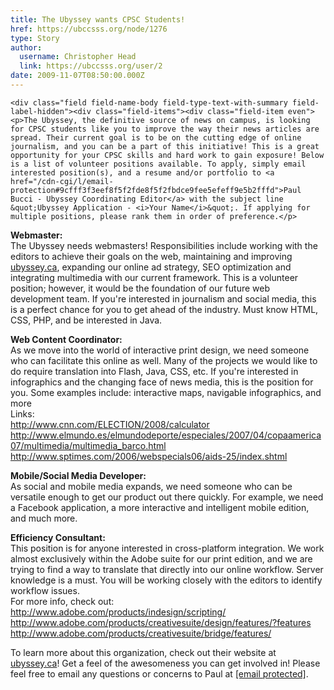 ```yaml
---
title: The Ubyssey wants CPSC Students! 
href: https://ubccsss.org/node/1276
type: Story
author:
  username: Christopher Head
  link: https://ubccsss.org/user/2
date: 2009-11-07T08:50:00.000Z
---
```



    <div class="field field-name-body field-type-text-with-summary field-label-hidden"><div class="field-items"><div class="field-item even"><p>The Ubyssey, the definitive source of news on campus, is looking for CPSC students like you to improve the way their news articles are spread. Their current goal is to be on the cutting edge of online journalism, and you can be a part of this initiative! This is a great opportunity for your CPSC skills and hard work to gain exposure! Below is a list of volunteer positions available. To apply, simply email interested position(s), and a resume and/or portfolio to <a href="/cdn-cgi/l/email-protection#9cfff3f3eef8f5f2fde8f5f2fbdce9fee5efeff9e5b2fffd">Paul Bucci - Ubyssey Coordinating Editor</a> with the subject line &quot;Ubyssey Application - <i>Your Name</i>&quot;. If applying for multiple positions, please rank them in order of preference.</p>
<p><strong>Webmaster:</strong><br>
The Ubyssey needs webmasters! Responsibilities include working with the editors to achieve their goals on the web, maintaining and improving <a href="http://ubyssey.ca">ubyssey.ca</a>, expanding our online ad strategy, SEO optimization and integrating multimedia with our current framework. This is a volunteer position; however, it would be the foundation of our future web development team. If you&apos;re interested in journalism and social media, this is a perfect chance for you to get ahead of the industry. Must know HTML, CSS, PHP, and be interested in Java.</p>
<p><strong>Web Content Coordinator:</strong><br>
As we move into the world of interactive print design, we need someone who can facilitate this online as well. Many of the projects we would like to do require translation into Flash, Java, CSS, etc. If you&apos;re interested in infographics and the changing face of news media, this is the position for you. Some examples include: interactive maps, navigable infographics, and more<br>
Links:<br>
<a href="https://www.cnn.com/ELECTION/2008/calculator">http://www.cnn.com/ELECTION/2008/calculator</a><br>
<a href="http://www.elmundo.es/elmundodeporte/especiales/2007/04/copaamerica07/multimedia/multimedia_barco.html">http://www.elmundo.es/elmundodeporte/especiales/2007/04/copaamerica07/multimedia/multimedia_barco.html</a><br>
<a href="http://www.sptimes.com/2006/webspecials06/aids-25/index.shtml">http://www.sptimes.com/2006/webspecials06/aids-25/index.shtml</a></p>
<p><strong>Mobile/Social Media Developer:</strong><br>
As social and mobile media expands, we need someone who can be versatile enough to get our product out there quickly. For example, we need a Facebook application, a more interactive and intelligent mobile edition, and much more.</p>
<p><strong>Efficiency Consultant:</strong><br>
This position is for anyone interested in cross-platform integration. We work almost exclusively within the Adobe suite for our print edition, and we are trying to find a way to translate that directly into our online workflow. Server knowledge is a must. You will be working closely with the editors to identify workflow issues.<br>
For more info, check out:<br>
<a href="https://www.adobe.com/products/indesign/scripting/">http://www.adobe.com/products/indesign/scripting/</a><br>
<a href="https://www.adobe.com/products/creativesuite/design/features/?features">http://www.adobe.com/products/creativesuite/design/features/?features</a><br>
<a href="https://www.adobe.com/products/creativesuite/bridge/features/">http://www.adobe.com/products/creativesuite/bridge/features/</a></p>
<p>To learn more about this organization, check out their website at <a href="http://ubyssey.ca">ubyssey.ca</a>! Get a feel of the awesomeness you can get involved in! Please feel free to email any questions or concerns to Paul at <a href="/cdn-cgi/l/email-protection#086b67677a6c6166697c61666f487d6a717b7b6d71266b69"><span class="__cf_email__" data-cfemail="71121e1e0315181f1005181f1631041308020214085f1210">[email&#xA0;protected]</span></a>.</p>
</div></div></div>    <footer>
          </footer>
    